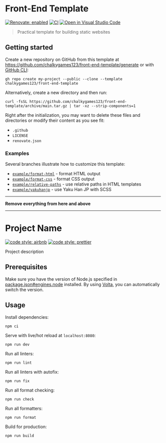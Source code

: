 # Front-End Template

[![Renovate: enabled](https://img.shields.io/badge/Renovate-enabled-brightgreen?logo=RenovateBot&logoColor=fff)](https://renovatebot.com/)
[![CI](https://github.com/chalkygames123/front-end-template/actions/workflows/ci.yaml/badge.svg)](https://github.com/chalkygames123/front-end-template/actions/workflows/ci.yaml)
[![Open in Visual Studio Code](https://img.shields.io/badge/-Open%20in%20Visual%20Studio%20Code-007acc?labelColor=2c2c32&logo=visualstudiocode&logoColor=007acc)](https://vscode.dev/github/chalkygames123/front-end-template)

> Practical template for building static websites

## Getting started

Create a new repository on GitHub from this template at https://github.com/chalkygames123/front-end-template/generate or with [GitHub CLI](https://cli.github.com/):

```shell
gh repo create my-project --public --clone --template chalkygames123/front-end-template
```

Alternatively, create a new directory and then run:

```shell
curl -fsSL https://github.com/chalkygames123/front-end-template/archive/main.tar.gz | tar -xz --strip-components=1
```

Right after the initialization, you may want to delete these files and directories or modify their content as you see fit:

- `.github`
- `LICENSE`
- `renovate.json`

### Examples

Several branches illustrate how to customize this template:

- [`example/format-html`](https://github.com/chalkygames123/front-end-template/compare/example/format-html) - format HTML output
- [`example/format-css`](https://github.com/chalkygames123/front-end-template/compare/example/format-css) - format CSS output
- [`example/relative-paths`](https://github.com/chalkygames123/front-end-template/compare/example/relative-paths) - use relative paths in HTML templates
- [`example/yakuhanjp`](https://github.com/chalkygames123/front-end-template/compare/example/yakuhanjp) - use Yaku Han JP with SCSS

---

**Remove everything from here and above**

---

# Project Name

[![code style: airbnb](https://img.shields.io/badge/code_style-airbnb-ff5a5f?logo=airbnb&logoColor=fff)](https://github.com/airbnb/javascript)
[![code style: prettier](https://img.shields.io/badge/code_style-prettier-ff69b4?logo=prettier&logoColor=fff)](https://github.com/prettier/prettier)

Project description

## Prerequisites

Make sure you have the version of Node.js specified in [package.json#engines.node](package.json) installed. By using [Volta](https://volta.sh/), you can automatically switch the version.

## Usage

Install dependencies:

```shell
npm ci
```

Serve with live/hot reload at `localhost:8080`:

```shell
npm run dev
```

Run all linters:

```shell
npm run lint
```

Run all linters with autofix:

```shell
npm run fix
```

Run all format checking:

```shell
npm run check
```

Run all formatters:

```shell
npm run format
```

Build for production:

```shell
npm run build
```
